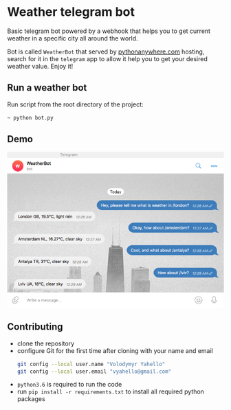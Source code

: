 # Weather telegram bot
Basic telegram bot powered by a webhook that helps you to get current weather in a specific city all around the world.

Bot is called `WeatherBot` that served by [pythonanywhere.com](https://pythonanywhere.com) hosting, search for it in the `telegram` app to allow it help you to get your desired weather value. Enjoy it!

## Run a weather bot
Run script from the root directory of the project:
```bash
~ python bot.py
```

## Demo
![Screenshot](bin/demo/bot.png)

## Contributing
- clone the repository
- configure Git for the first time after cloning with your name and email
  ```bash
  git config --local user.name "Volodymyr Yahello"
  git config --local user.email "vyahello@gmail.com"
  ```
- `python3.6` is required to run the code
- run `pip install -r requirements.txt` to install all required python packages
